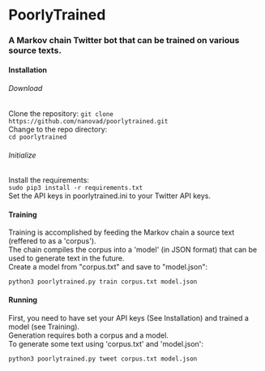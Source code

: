 # PoorlyTrained
### A Markov chain Twitter bot that can be trained on various source texts.

#### Installation
###### Download
Clone the repository:
`git clone https://github.com/nanovad/poorlytrained.git`  
Change to the repo directory:  
`cd poorlytrained`  
###### Initialize
Install the requirements:  
`sudo pip3 install -r requirements.txt`  
Set the API keys in poorlytrained.ini to your Twitter API keys.

#### Training
Training is accomplished by feeding the Markov chain a source text (reffered to as a 'corpus').  
The chain compiles the corpus into a 'model' (in JSON format) that can be used to generate text in the future.  
Create a model from "corpus.txt" and save to "model.json":

`python3 poorlytrained.py train corpus.txt model.json`

#### Running
First, you need to have set your API keys (See Installation) and trained a model (see Training).  
Generation requires both a corpus and a model.  
To generate some text using 'corpus.txt' and 'model.json':

`python3 poorlytrained.py tweet corpus.txt model.json`
